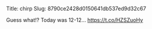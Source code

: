 Title: chirp
Slug: 8790ce2428d0150641db537ed9d32c67

Guess what!? Today was 12-12... <a href="https://t.co/HZSZuoHy">https://t.co/HZSZuoHy</a>
